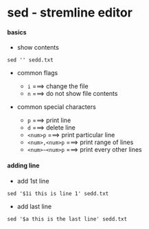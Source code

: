 # sed - stremline editor

#### basics
* show contents
```
sed '' sedd.txt
```

* common flags
  * ```i``` ===> change the file
  * ```n``` ===> do not show file contents

* common special characters
  * ```p``` ===> print line
  * ```d``` ===> delete line
  * ```<num>p``` ===> print particular line
  * ```<num>,<num>p``` ===> print range of lines
  * ```<num>~<num>p``` ===> print every other lines

#### adding line
* add 1st line
```
sed '$1i this is line 1' sedd.txt 
```

* add last line
```
sed '$a this is the last line' sedd.txt
```
